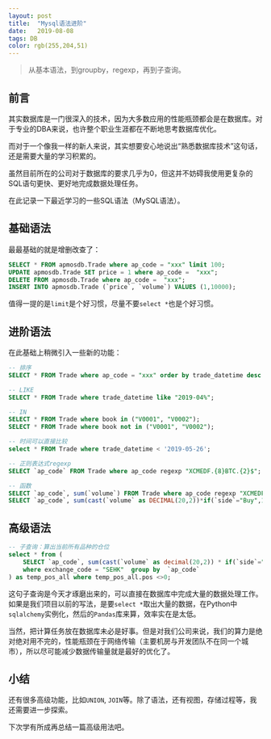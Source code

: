 ```yaml
---
layout: post
title:  "Mysql语法进阶"
date:   2019-08-08
tags: DB
color: rgb(255,204,51)
---
```


> 从基本语法，到groupby，regexp，再到子查询。

## 前言

其实数据库是一门很深入的技术，因为大多数应用的性能瓶颈都会是在数据库。对于专业的DBA来说，也许整个职业生涯都在不断地思考数据库优化。

而对于一个像我一样的新人来说，其实想要安心地说出“熟悉数据库技术”这句话，还是需要大量的学习积累的。

虽然目前所在的公司对于数据库的要求几乎为0，但这并不妨碍我使用更复杂的SQL语句更快、更好地完成数据处理任务。

在此记录一下最近学习的一些SQL语法（MySQL语法）。

## 基础语法

最最基础的就是增删改查了：

```sql
SELECT * FROM apmosdb.Trade where ap_code = "xxx" limit 100;
UPDATE apmosdb.Trade SET price = 1 where ap_code =  "xxx";
DELETE FROM apmosdb.Trade where ap_code =  "xxx";
INSERT INTO apmosdb.Trade (`price`, `volume`) VALUES (1,10000);
```

值得一提的是`limit`是个好习惯，尽量不要`select *`也是个好习惯。

## 进阶语法

在此基础上稍微引入一些新的功能：

```sql
-- 排序
SELECT * FROM Trade where ap_code = "xxx" order by trade_datetime desc limit 100;

-- LIKE
SELECT * FROM Trade where trade_datetime like "2019-04%";

-- IN
SELECT * FROM Trade where book in ("V0001", "V0002");
SELECT * FROM Trade where book not in ("V0001", "V0002");

-- 时间可以直接比较
select * FROM Trade where trade_datetime < '2019-05-26';

-- 正则表达式regexp
SELECT `ap_code` FROM Trade where ap_code regexp "XCMEDF.{8}BTC.{2}$";

-- 函数
SELECT `ap_code`, sum(`volume`) FROM Trade where ap_code regexp "XCMEDF.{8}BTC.{2}$" group by `ap_code`;
SELECT `ap_code`, sum(cast(`volume` as DECIMAL(20,2))*if(`side`="Buy",1,-1 ))FROM Trade; 
```

## 高级语法

```sql
-- 子查询：算出当前所有品种的仓位
select * from ( 
	SELECT `ap_code`, sum(cast(`volume` as decimal(20,2)) * if(`side`="Buy",1,-1 )) as pos FROM apmosdb.Trade 
	where exchange_code = "SEHK"  group by  `ap_code`
) as temp_pos_all where temp_pos_all.pos <>0;

```

这句子查询是今天才琢磨出来的，可以直接在数据库中完成大量的数据处理工作。如果是我们项目以前的写法，是要`select *`取出大量的数据，在Python中`sqlalchemy`实例化，然后的`Pandas`库来算，效率实在是太低。

当然，把计算任务放在数据库未必是好事。但是对我们公司来说，我们的算力是绝对绝对用不完的，性能瓶颈在于网络传输（主要机房与开发团队不在同一个城市），所以尽可能减少数据传输量就是最好的优化了。

## 小结

还有很多高级功能，比如`UNION`, `JOIN`等。除了语法，还有视图，存储过程等，我还需要进一步探索。

下次学有所成再总结一篇高级用法吧。
